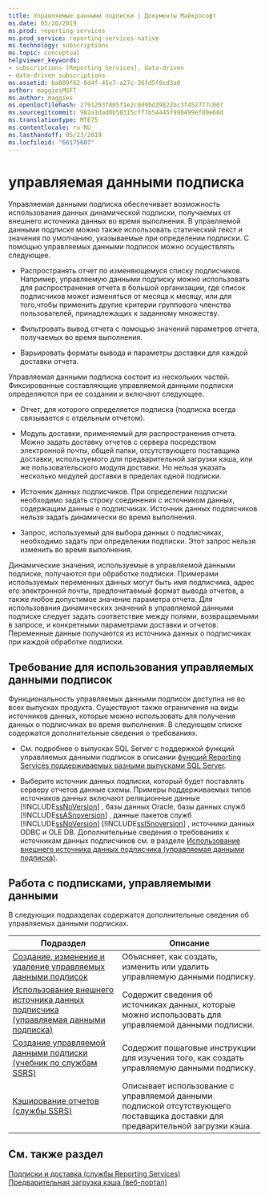 ```yaml
---
title: Управляемые данными подписки | Документы Майкрософт
ms.date: 05/20/2019
ms.prod: reporting-services
ms.prod_service: reporting-services-native
ms.technology: subscriptions
ms.topic: conceptual
helpviewer_keywords:
- subscriptions [Reporting Services], data-driven
- data-driven subscriptions
ms.assetid: ba009f62-0d4f-45e7-a27c-36fd5f0cd3a8
author: maggiesMSFT
ms.author: maggies
ms.openlocfilehash: 2791293f805f1e2c0d9bd39822bc3f452777c007
ms.sourcegitcommit: 982a1dad0b58315cff7b54445f998499ef80e68d
ms.translationtype: MTE75
ms.contentlocale: ru-RU
ms.lasthandoff: 05/23/2019
ms.locfileid: "66175607"
---
```

# <a name="data-driven-subscriptions"></a>управляемая данными подписка
  Управляемая данными подписка обеспечивает возможность использования данных динамической подписки, получаемых от внешнего источника данных во время выполнения. В управляемой данными подписке можно также использовать статический текст и значения по умолчанию, указываемые при определении подписки. С помощью управляемых данными подписок можно осуществлять следующее.  
  
-    Распространять отчет по изменяющемуся списку подписчиков. Например, управляемую данными подписку можно использовать для распространения отчета в большой организации, где список подписчиков может изменяться от месяца к месяцу, или для того,чтобы применить другие критерии группового членства пользователей, принадлежащих к заданному множеству.  
  
-   Фильтровать вывод отчета с помощью значений параметров отчета, получаемых во время выполнения.  
  
-   Варьировать форматы вывода и параметры доставки для каждой доставки отчета.  
  
 Управляемая данными подписка состоит из нескольких частей. Фиксированные составляющие управляемой данными подписки определяются при ее создании и включают следующее.  
  
- Отчет, для которого определяется подписка (подписка всегда связывается с отдельным отчетом).  
  
- Модуль доставки, применяемый для распространения отчета. Можно задать доставку отчетов с сервера посредством электронной почты, общей папки, отсутствующего поставщика доставки, используемого для предварительной загрузки кэша, или же пользовательского модуля доставки. Но нельзя указать несколько модулей доставки в пределах одной подписки.  
  
- Источник данных подписчиков. При определении подписки необходимо задать строку соединения с источником данных, содержащим данные о подписчиках. Источник данных подписчиков нельзя задать динамически во время выполнения.  
  
- Запрос, используемый для выбора данных о подписчиках, необходимо задать при определении подписки. Этот запрос нельзя изменить во время выполнения.  
  
 Динамические значения, используемые в управляемой данными подписке, получаются при обработке подписки. Примерами используемых переменных данных могут быть имя подписчика, адрес его электронной почты, предпочитаемый формат вывода отчетов, а также любое допустимое значение параметра отчета. Для использования динамических значений в управляемой данными подписке следует задать соответствие между полями, возвращаемыми в запросе, и конкретными параметрами доставки и отчетов. Переменные данные получаются из источника данных о подписчиках при каждой обработке подписки.  
  
## <a name="requirements-for-using-data-driven-subscriptions"></a>Требование для использования управляемых данными подписок

 Функциональность управляемых данными подписок доступна не во всех выпусках продукта. Существуют также ограничения на виды источников данных, которые можно использовать для получения данных о подписчиках во время выполнения. В следующем списке содержатся дополнительные сведения о требованиях.  

- См. подробнее о выпусках SQL Server с поддержкой функций управляемых данными подписок в описании [функций Reporting Services поддерживаемых разными выпусками SQL Server](../reporting-services-features-supported-by-the-editions-of-sql-server-2016.md).  

- Выберите источник данных подписки, который будет поставлять серверу отчетов данные схемы. Примеры поддерживаемых типов источников данных включают реляционные данные [!INCLUDE[ssNoVersion](../../includes/ssnoversion-md.md)] , базы данных Oracle, базы данных служб [!INCLUDE[ssASnoversion](../../includes/ssasnoversion-md.md)] , данные пакетов служб [!INCLUDE[ssNoVersion](../../includes/ssnoversion-md.md)] [!INCLUDE[ssISnoversion](../../includes/ssisnoversion-md.md)] , источники данных ODBC и OLE DB. Дополнительные сведения о требованиях к источникам данных подписчиков см. в разделе [Использование внешнего источника данных подписчика (управляемая данными подписка)](../../reporting-services/subscriptions/use-an-external-data-source-for-subscriber-data-data-driven-subscription.md).  
  
## <a name="working-with-data-driven-subscriptions"></a>Работа с подписками, управляемыми данными  
 В следующих подразделах содержатся дополнительные сведения об управляемых данными подписках.  
  
|Подраздел|Описание|  
|------------|-----------------|  
|[Создание, изменение и удаление управляемых данными подписок](../../reporting-services/subscriptions/create-modify-and-delete-data-driven-subscriptions.md)|Объясняет, как создать, изменить или удалить управляемую данными подписку.|  
|[Использование внешнего источника данных подписчика (управляемая данными подписка)](../../reporting-services/subscriptions/use-an-external-data-source-for-subscriber-data-data-driven-subscription.md)|Содержит сведения об источниках данных, которые можно использовать для управляемой данными подписки.|  
|[Создание управляемой данными подписки (учебник по службам SSRS)](../../reporting-services/create-a-data-driven-subscription-ssrs-tutorial.md)|Содержит пошаговые инструкции для изучения того, как создать управляемую данными подписку.|  
|[Кэширование отчетов (службы SSRS)](../../reporting-services/report-server/caching-reports-ssrs.md)|Описывает использование с управляемой данными подпиской отсутствующего поставщика доставки для предварительной загрузки кэша.|  
  
## <a name="see-also"></a>См. также раздел

 [Подписки и доставка (службы Reporting Services)](../../reporting-services/subscriptions/subscriptions-and-delivery-reporting-services.md)  
 [Предварительная загрузка кэша (веб-портал)](../../reporting-services/report-server/preload-the-cache-report-manager.md)  
  
  
